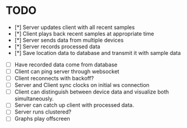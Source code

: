 TODO
======

- [*] Server updates client with all recent samples
- [*] Client plays back recent samples at appropriate time
- [*] Server sends data from multiple devices
- [*] Server records processed data
- [*] Save location data to database and transmit it with sample data
- [ ] Have recorded data come from database
- [ ] Client can ping server through websocket
- [ ] Client reconnects with backoff?
- [ ] Server and Client sync clocks on initial ws connection
- [ ] Client can distinguish between device data and visualize both simultaneously.
- [ ] Server can catch up client with processed data.
- [ ] Server runs clustered?
- [ ] Graphs play offscreen
